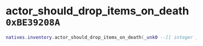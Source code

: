 # actor_should_drop_items_on_death `0xBE39208A`

```lua
natives.inventory.actor_should_drop_items_on_death(_unk0 --[[ integer ]], _unk1 --[[ integer ]], _unk2 --[[ integer ]])
```